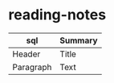 # reading-notes

| sql         | Summary     |
| ----------- | ----------- |
| Header      | Title       |
| Paragraph   | Text        |
